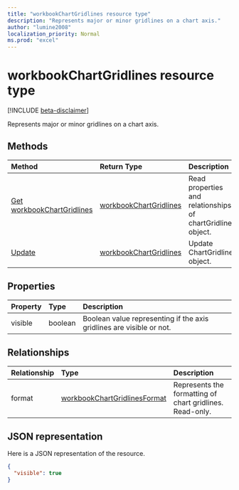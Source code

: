```yaml
---
title: "workbookChartGridlines resource type"
description: "Represents major or minor gridlines on a chart axis."
author: "lumine2008"
localization_priority: Normal
ms.prod: "excel"
---
```


# workbookChartGridlines resource type

[!INCLUDE [beta-disclaimer](../../includes/beta-disclaimer.md)]

Represents major or minor gridlines on a chart axis.


## Methods

| Method		   | Return Type	|Description|
|:---------------|:--------|:----------|
|[Get workbookChartGridlines](../api/chartgridlines-get.md) | [workbookChartGridlines](workbookchartgridlines.md) |Read properties and relationships of chartGridlines object.|
|[Update](../api/chartgridlines-update.md) | [workbookChartGridlines](workbookchartgridlines.md)	|Update ChartGridlines object. |

## Properties
| Property	   | Type	|Description|
|:---------------|:--------|:----------|
|visible|boolean|Boolean value representing if the axis gridlines are visible or not.|

## Relationships
| Relationship | Type	|Description|
|:---------------|:--------|:----------|
|format|[workbookChartGridlinesFormat](workbookchartgridlinesformat.md)|Represents the formatting of chart gridlines. Read-only.|

## JSON representation

Here is a JSON representation of the resource.

<!-- {
  "blockType": "resource",
  "baseType": "microsoft.graph.entity",
  "optionalProperties": [

  ],
  "@odata.type": "microsoft.graph.workbookChartGridlines"
}-->

```json
{
  "visible": true
}

```

<!-- uuid: 8fcb5dbc-d5aa-4681-8e31-b001d5168d79
2015-10-25 14:57:30 UTC -->
<!--
{
  "type": "#page.annotation",
  "description": "ChartGridlines resource",
  "keywords": "",
  "section": "documentation",
  "tocPath": "",
  "suppressions": []
}
-->
